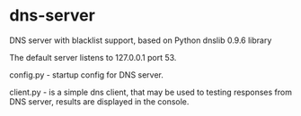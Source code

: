 # dns-server
DNS server with blacklist support, based on Python dnslib 0.9.6 library 

The default server listens to 127.0.0.1 port 53.

config.py - startup config for DNS server.

client.py - is a simple dns client, that may be used to testing responses from DNS server, results are displayed in the console.
